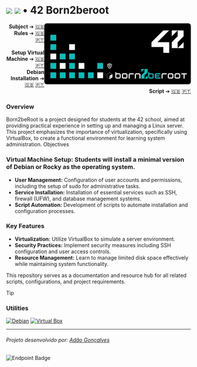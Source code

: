 # <a href="#" style="pointer-events: none;"> <img src="https://img.shields.io/badge/status-In_Progress-success?color=black&style=flat-square"/></a> <a href="https://github.com/AdaoG0n" style="pointer-events: none;"> <img src="https://img.shields.io/badge/Follow-me?color=%2312bab9&style=flat-square"/></a> • 42 Born2beroot 

 <a href="#" style="pointer-events: none;">
 <img align="right" src="https://github.com/AdaoG0n/AdaoG0n/blob/main/assests/born2beroot.png" width="400"/>
 </a>

<div align="right">
 

**Subject** ➔ [🇬🇧](https://github.com/AdaoG0n/42_Born2beroot/blob/main/en.subject.pdf) <br/>
**Rules** ➔ [🇬🇧](https://github.com/AdaoG0n/42_Born2beroot/blob/main/WHATtoDO_eng.md) [🇵🇹](https://github.com/AdaoG0n/42_Born2beroot/blob/main/WHATtoDOpt.md) <br/>
<br/>
**Setup Virtual Machine** ➔ [🇬🇧](https://github.com/AdaoG0n/42_Born2beroot/blob/main/SetupVM.md) [🇵🇹](https://github.com/AdaoG0n/42_Born2beroot/blob/main/SetupVM_pt.md) <br/>
**Debian Installation** ➔ [🇬🇧](https://github.com/AdaoG0n/42_Born2beroot/blob/main/debianinstall_eng.md) [🇵🇹](https://github.com/AdaoG0n/42_Born2beroot/blob/main/debianinstall_pt.md) <br/>
**Script** ➔ [🇬🇧](https://github.com/AdaoG0n/42_Born2beroot/blob/main/script_en.md) [🇵🇹](https://github.com/AdaoG0n/42_Born2beroot/blob/main/Script.md)
</div>

### Overview
Born2beRoot is a project designed for students at the 42 school, aimed at providing practical experience in setting up and managing a Linux server. This project emphasizes the importance of virtualization, specifically using VirtualBox, to create a functional environment for learning system administration. Objectives

### Virtual Machine Setup: Students will install a minimal version of Debian or Rocky as the operating system.
* **User Management:** Configuration of user accounts and permissions, including the setup of sudo for administrative tasks.
* **Service Installation:** Installation of essential services such as SSH, firewall (UFW), and database management systems.
* **Script Automation:** Development of scripts to automate installation and configuration processes.

### Key Features
* **Virtualization:** Utilize VirtualBox to simulate a server environment.
* **Security Practices:** Implement security measures including SSH configuration and user access controls.
* **Resource Management:** Learn to manage limited disk space effectively while maintaining system functionality.

This repository serves as a documentation and resource hub for all related scripts, configurations, and project requirements.

>[!TIP]
>### Utilities
>[![Debian](https://img.shields.io/badge/Debian_iso-Download-D70A53?style=for-the-badge&logo=debian&logoColor=white)](https://cdimage.debian.org/mirror/cdimage/archive/10.10.0/amd64/iso-cd/debian-10.10.0-amd64-netinst.iso)
>[![Virtual Box](https://img.shields.io/badge/VirtualBox-Download-183A61?logo=virtualbox&logoColor=white&style=for-the-badge)](https://www.virtualbox.org/wiki/Downloads)

---
###### Projeto desenvolvido por: [Adão Gonçalves](https://github.com/AdaoG0n)

![Endpoint Badge](https://img.shields.io/endpoint?url=https%3A%2F%2Fhits.dwyl.com%2FAdaoG0n%2F42_Born2beroot.json&style=flat-square&labelColor=black&color=blue)

